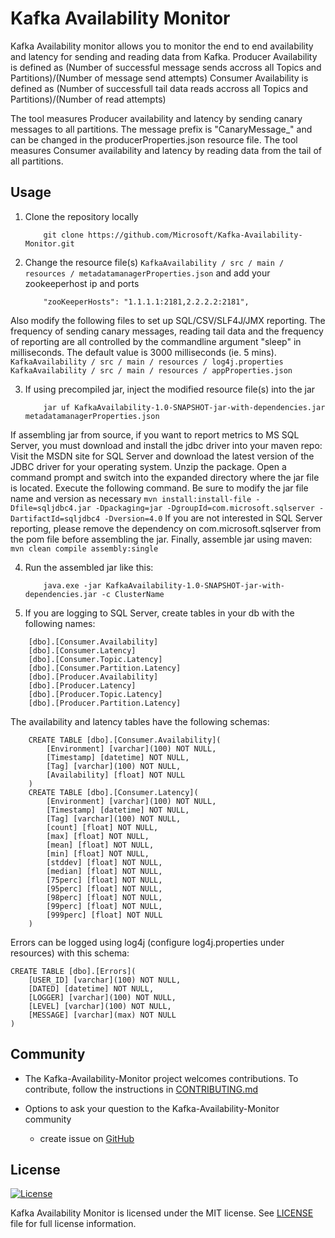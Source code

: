 <h1>Kafka Availability Monitor </h1>

Kafka Availability monitor allows you to monitor the end to end availability and latency for sending and reading data from Kafka.
Producer Availability is defined as (Number of successful message sends accross all Topics and Partitions)/(Number of message send attempts)
Consumer Availability is defined as (Number of successfull tail data reads accross all Topics and Partitions)/(Number of read attempts)

The tool measures Producer availability and latency by sending canary messages to all partitions. The message prefix is "CanaryMessage_" and can be changed in the producerProperties.json resource file.
The tool measures Consumer availability and latency by reading data from the tail of all partitions.


## Usage
1. Clone the repository locally
	```
		git clone https://github.com/Microsoft/Kafka-Availability-Monitor.git
	```

2. Change the resource file(s) `KafkaAvailability / src / main / resources / metadatamanagerProperties.json` and add your zookeeperhost ip and ports
	```
		"zooKeeperHosts": "1.1.1.1:2181,2.2.2.2:2181",
	```
Also modify the following files to set up SQL/CSV/SLF4J/JMX reporting. The frequency of sending canary messages, reading tail data and the frequency of reporting are all controlled by the commandline argument "sleep" in milliseconds. The default value is 3000 milliseconds (ie. 5 mins).
	```
		KafkaAvailability / src / main / resources / log4j.properties
		KafkaAvailability / src / main / resources / appProperties.json
	```

3. If using precompiled jar, inject the modified resource file(s) into the jar
	```
		jar uf KafkaAvailability-1.0-SNAPSHOT-jar-with-dependencies.jar metadatamanagerProperties.json
	```
If assembling jar from source, if you want to report metrics to MS SQL Server, you must download and install the jdbc driver into your maven repo:
Visit the MSDN site for SQL Server and download the latest version of the JDBC driver for your operating system. Unzip the package. Open a command prompt and switch into the expanded directory where the jar file is located. Execute the following command. Be sure to modify the jar file name and version as necessary
	```
		mvn install:install-file -Dfile=sqljdbc4.jar -Dpackaging=jar -DgroupId=com.microsoft.sqlserver -DartifactId=sqljdbc4 -Dversion=4.0
	```
If you are not interested in SQL Server reporting, please remove the dependency on com.microsoft.sqlserver from the pom file before assembling the jar.
Finally, assemble jar using maven:
	```
		mvn clean compile assembly:single
	```

4. Run the assembled jar like this:
	```
		java.exe -jar KafkaAvailability-1.0-SNAPSHOT-jar-with-dependencies.jar -c ClusterName
	```
5. If you are logging to SQL Server, create tables in your db with the following names:
```
	[dbo].[Consumer.Availability]
	[dbo].[Consumer.Latency]
	[dbo].[Consumer.Topic.Latency]
	[dbo].[Consumer.Partition.Latency]
	[dbo].[Producer.Availability]
	[dbo].[Producer.Latency]
	[dbo].[Producer.Topic.Latency]
	[dbo].[Producer.Partition.Latency]
```
The availability and latency tables have the following schemas:
```
	CREATE TABLE [dbo].[Consumer.Availability](
	    [Environment] [varchar](100) NOT NULL,
		[Timestamp] [datetime] NOT NULL,
		[Tag] [varchar](100) NOT NULL,
		[Availability] [float] NOT NULL
	)
	CREATE TABLE [dbo].[Consumer.Latency](
		[Environment] [varchar](100) NOT NULL,
		[Timestamp] [datetime] NOT NULL,
		[Tag] [varchar](100) NOT NULL,
		[count] [float] NOT NULL,
		[max] [float] NOT NULL,
		[mean] [float] NOT NULL,
		[min] [float] NOT NULL,
		[stddev] [float] NOT NULL,
		[median] [float] NOT NULL,
		[75perc] [float] NOT NULL,
		[95perc] [float] NOT NULL,
		[98perc] [float] NOT NULL,
		[99perc] [float] NOT NULL,
		[999perc] [float] NOT NULL
	)
```
Errors can be logged using log4j (configure log4j.properties under resources) with this schema:
```
CREATE TABLE [dbo].[Errors](
	[USER_ID] [varchar](100) NOT NULL,
	[DATED] [datetime] NOT NULL,
	[LOGGER] [varchar](100) NOT NULL,
	[LEVEL] [varchar](100) NOT NULL,
	[MESSAGE] [varchar](max) NOT NULL
)
```
## Community
* The Kafka-Availability-Monitor project welcomes contributions. To contribute, follow the instructions in [CONTRIBUTING.md](CONTRIBUTING.md)

* Options to ask your question to the Kafka-Availability-Monitor community
  * create issue on [GitHub](https://github.com/Microsoft/Kafka-Availability-Monitor)

## License

[![License](https://img.shields.io/badge/license-MIT-blue.svg?style=plastic)](https://github.com/Microsoft/Kafka-Availability-Monitor/blob/master/LICENCE.txt)

Kafka Availability Monitor is licensed under the MIT license. See [LICENSE](https://github.com/Microsoft/Kafka-Availability-Monitor/blob/master/LICENCE.txt) file for full license information.
